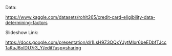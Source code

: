 Data:

https://www.kaggle.com/datasets/rohit265/credit-card-eligibility-data-determining-factors


Slideshow Link:

https://docs.google.com/presentation/d/1LsH9Z3QQxYJytMIxr6beEDbfTJcc1aKuJ6oIDU7r3_Y/edit?usp=sharing
